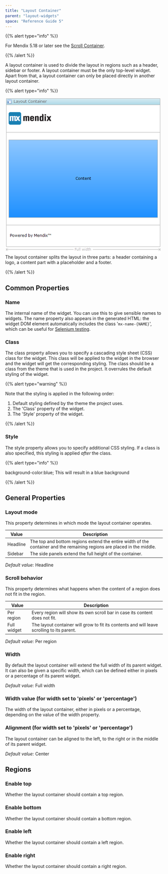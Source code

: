```yaml
---
title: "Layout Container"
parent: "layout-widgets"
space: "Reference Guide 5"
---
```



{{% alert type="info" %}}

For Mendix 5.18 or later see the [Scroll Container](scroll-container).

{{% /alert %}}

A layout container is used to divide the layout in regions such as a header, sidebar or footer. A layout container must be the only top-level widget. Apart from that, a layout container can only be placed directly in another layout container.

{{% alert type="info" %}}

![](attachments/4522328/4751437.png)
The layout container splits the layout in three parts: a header containing a logo, a content part with a placeholder and a footer.

{{% /alert %}}

## Common Properties

### Name

The internal name of the widget. You can use this to give sensible names to widgets. The name property also appears in the generated HTML: the widget DOM element automatically includes the class '`mx-name-{NAME}`', which can be useful for [Selenium testing](/howto50/selenium-support).

### Class

The class property allows you to specify a cascading style sheet (CSS) class for the widget. This class will be applied to the widget in the browser and the widget will get the corresponding styling. The class should be a class from the theme that is used in the project. It overrules the default styling of the widget.

{{% alert type="warning" %}}

Note that the styling is applied in the following order:

1.  Default styling defined by the theme the project uses.
2.  The 'Class' property of the widget.
3.  The 'Style' property of the widget.

{{% /alert %}}

### Style

The style property allows you to specify additional CSS styling. If a class is also specified, this styling is applied _after_ the class.

{{% alert type="info" %}}

background-color:blue;
This will result in a blue background

{{% /alert %}}

## General Properties

### Layout mode

This property determines in which mode the layout container operates.

<table><thead><tr><th class="confluenceTh">Value</th><th class="confluenceTh">Description</th></tr></thead><tbody><tr><td class="confluenceTd">Headline</td><td class="confluenceTd">The top and bottom regions extend the entire width of the container and the remaining regions are placed in the middle.</td></tr><tr><td class="confluenceTd">Sidebar</td><td class="confluenceTd">The side panels extend the full height of the container.</td></tr></tbody></table>

_Default value:_ Headline

### Scroll behavior

This property determines what happens when the content of a region does not fit in the region.

<table><thead><tr><th class="confluenceTh">Value</th><th class="confluenceTh">Description</th></tr></thead><tbody><tr><td class="confluenceTd">Per region</td><td class="confluenceTd">Every region will show its own scroll bar in case its content does not fit.</td></tr><tr><td class="confluenceTd">Full widget</td><td class="confluenceTd">The layout container will grow to fit its contents and will leave scrolling to its parent.</td></tr></tbody></table>

_Default value:_ Per region

### Width

By default the layout container will extend the full width of its parent widget. It can also be given a specific width, which can be defined either in pixels or a percentage of its parent widget.

_Default value:_ Full width

### Width value (for width set to 'pixels' or 'percentage')

The width of the layout container, either in pixels or a percentage, depending on the value of the width property.

### Alignment (for width set to 'pixels' or 'percentage')

The layout container can be aligned to the left, to the right or in the middle of its parent widget.

_Default value:_ Center

## Regions

### Enable top

Whether the layout container should contain a top region.

### Enable bottom

Whether the layout container should contain a bottom region.

### Enable left

Whether the layout container should contain a left region.

### Enable right

Whether the layout container should contain a right region.
